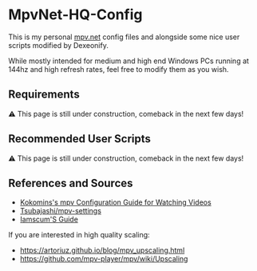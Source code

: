 # MpvNet-HQ-Config

This is my personal [mpv.net](https://github.com/stax76/mpv.net) config files and alongside some nice user scripts modified by Dexeonify.

While mostly intended for medium and high end Windows PCs running at 144hz 
and high refresh rates, feel free to modify them as you wish.

## Requirements

⚠️ This page is still under construction, comeback in the next few days!

## Recommended User Scripts

⚠️ This page is still under construction, comeback in the next few days!

## References and Sources

- [Kokomins's mpv Configuration Guide for Watching Videos](https://kokomins.wordpress.com/2019/10/14/mpv-config-guide/)
- [Tsubajashi/mpv-settings](https://github.com/Tsubajashi/mpv-settings/)
- [Iamscum'S Guide](https://iamscum.wordpress.com/guides/videoplayback-guide/mpv-conf/)

If you are interested in high quality scaling:

- <https://artoriuz.github.io/blog/mpv_upscaling.html>
- <https://github.com/mpv-player/mpv/wiki/Upscaling>
